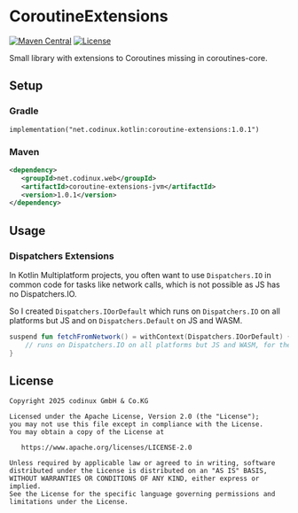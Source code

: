 # CoroutineExtensions
[![Maven Central](https://maven-badges.herokuapp.com/maven-central/net.codinux.kotlin/coroutine-extensions/badge.svg)](https://maven-badges.herokuapp.com/maven-central/net.codinux.kotlin/coroutine-extensions)
[![License](https://img.shields.io/badge/License-Apache_2.0-blue.svg)](https://opensource.org/licenses/Apache-2.0)

Small library with extensions to Coroutines missing in coroutines-core.


## Setup

### Gradle

```
implementation("net.codinux.kotlin:coroutine-extensions:1.0.1")
```

### Maven

```xml
<dependency>
   <groupId>net.codinux.web</groupId>
   <artifactId>coroutine-extensions-jvm</artifactId>
   <version>1.0.1</version>
</dependency>
```


## Usage

### Dispatchers Extensions

In Kotlin Multiplatform projects, you often want to use `Dispatchers.IO` in common code for tasks like network calls, which is not possible as JS has no Dispatchers.IO.

So I created `Dispatchers.IOorDefault` which runs on `Dispatchers.IO` on all platforms but JS and on `Dispatchers.Default` on JS and WASM.

```kotlin
suspend fun fetchFromNetwork() = withContext(Dispatchers.IOorDefault) {
    // runs on Dispatchers.IO on all platforms but JS and WASM, for these runs on Dispatchers.Default
}
```


## License
```
Copyright 2025 codinux GmbH & Co.KG

Licensed under the Apache License, Version 2.0 (the "License");
you may not use this file except in compliance with the License.
You may obtain a copy of the License at

   https://www.apache.org/licenses/LICENSE-2.0

Unless required by applicable law or agreed to in writing, software
distributed under the License is distributed on an "AS IS" BASIS,
WITHOUT WARRANTIES OR CONDITIONS OF ANY KIND, either express or implied.
See the License for the specific language governing permissions and
limitations under the License.
```
